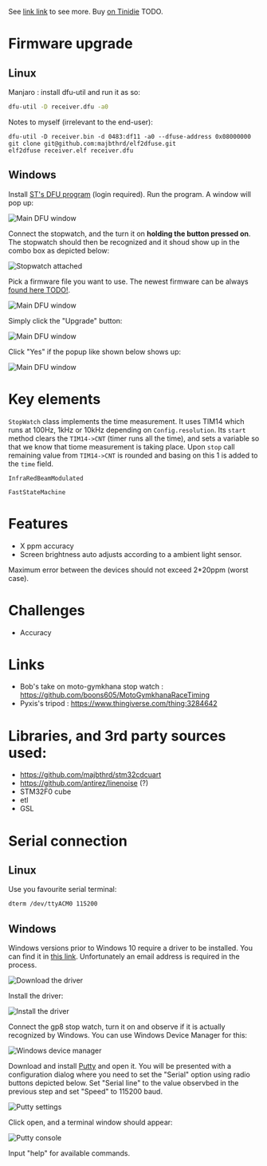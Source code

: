 See [link link](http://) to see more.
Buy [on Tinidie](http://) TODO.

# Firmware upgrade
## Linux
Manjaro : install dfu-util and run it as so:

```sh
dfu-util -D receiver.dfu -a0
```

Notes to myself (irrelevant to the end-user):

```
dfu-util -D receiver.bin -d 0483:df11 -a0 --dfuse-address 0x08000000
git clone git@github.com:majbthrd/elf2dfuse.git
elf2dfuse receiver.elf receiver.dfu
```

## Windows
Install [ST's DFU program](https://www.st.com/en/development-tools/stsw-stm32080.html) (login required). Run the program. A window will pop up:

![Main DFU window](doc/01.png)

Connect the stopwatch, and the turn it on **holding the button pressed on**. The stopwatch should then be recognized and it shoud show up in the combo box as depicted below:

![Stopwatch attached](doc/02.png)

Pick a firmware file you want to use. The newest firmware can be always [found here TODO!]().

![Main DFU window](doc/03.png)

Simply click the "Upgrade" button:

![Main DFU window](doc/04.png)

Click "Yes" if the popup like shown below shows up:

![Main DFU window](doc/05.png)


# Key elements
```StopWatch``` class implements the time measurement. It uses TIM14 which runs at 100Hz, 1kHz or 10kHz depending on ```Config.resolution```. Its ```start``` method clears the ```TIM14->CNT``` (timer runs all the time), and sets a variable so that we know that tiome measurement is taking place. Upon ```stop``` call remaining value from ```TIM14->CNT``` is rounded and basing on this 1 is added to the ```time``` field.

```InfraRedBeamModulated```

```FastStateMachine```


# Features
* X ppm accuracy
* Screen brightness auto adjusts according to a ambient light sensor.

Maximum error between the devices should not exceed 2*20ppm (worst case).

# Challenges
* Accuracy

# Links
* Bob's take on moto-gymkhana stop watch : https://github.com/boons605/MotoGymkhanaRaceTiming
* Pyxis's tripod : https://www.thingiverse.com/thing:3284642

# Libraries, and 3rd party sources used:
* https://github.com/majbthrd/stm32cdcuart
* https://github.com/antirez/linenoise (?)
* STM32F0 cube
* etl
* GSL
  
# Serial connection 
## Linux
Use you favourite serial terminal:

``` sh
dterm /dev/ttyACM0 115200
```

## Windows
Windows versions prior to Windows 10 require a driver to be installed. You can find it in [this link](https://www.st.com/en/development-tools/stsw-stm32102.html). Unfortunately an email address is required in the process.

![Download the driver](doc/01-con-driver-web.png)

Install the driver:

![Install the driver](doc/02-installer-win-7.png)

Connect the gp8 stop watch, turn it on and observe if it is actually recognized by Windows. You can use Windows Device Manager for this:

![Windows device manager](doc/03-com-port-visible.png)

Download and install [Putty](https://www.putty.org/) and open it. You will be presented with a configuration dialog where you need to set the "Serial" option using radio buttons depicted below. Set "Serial line" to the value observbed in the previous step and set "Speed" to 115200 baud. 

![Putty settings](doc/04-putty-connect.png)

Click open, and a terminal window should appear:

![Putty console](doc/05-putty-running.png)

Input "help" for available commands.